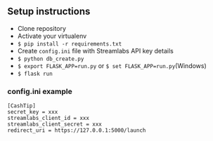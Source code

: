 ## Setup instructions

* Clone repository
* Activate your virtualenv
* `$ pip install -r requirements.txt`
* Create `config.ini` file with Streamlabs API key details
* `$ python db_create.py`
* `$ export FLASK_APP=run.py` or `$ set FLASK_APP=run.py`(Windows)
* `$ flask run`

### config.ini example

```
[CashTip]
secret_key = xxx
streamlabs_client_id = xxx
streamlabs_client_secret = xxx
redirect_uri = https://127.0.0.1:5000/launch
```
